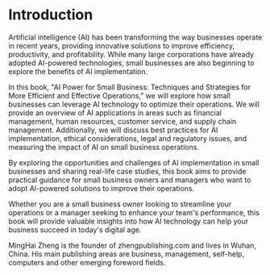 # Introduction

Artificial intelligence (AI) has been transforming the way businesses operate in recent years, providing innovative solutions to improve efficiency, productivity, and profitability. While many large corporations have already adopted AI-powered technologies, small businesses are also beginning to explore the benefits of AI implementation.

In this book, "AI Power for Small Business: Techniques and Strategies for More Efficient and Effective Operations," we will explore how small businesses can leverage AI technology to optimize their operations. We will provide an overview of AI applications in areas such as financial management, human resources, customer service, and supply chain management. Additionally, we will discuss best practices for AI implementation, ethical considerations, legal and regulatory issues, and measuring the impact of AI on small business operations.

By exploring the opportunities and challenges of AI implementation in small businesses and sharing real-life case studies, this book aims to provide practical guidance for small business owners and managers who want to adopt AI-powered solutions to improve their operations.

Whether you are a small business owner looking to streamline your operations or a manager seeking to enhance your team's performance, this book will provide valuable insights into how AI technology can help your business succeed in today's digital age.

MingHai Zheng is the founder of zhengpublishing.com and lives in Wuhan, China. His main publishing areas are business, management, self-help, computers and other emerging foreword fields.
